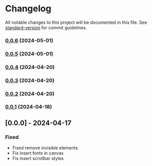 # Changelog

All notable changes to this project will be documented in this file. See [standard-version](https://github.com/conventional-changelog/standard-version) for commit guidelines.

### [0.0.6](https://github.com/sedmedgh/take-shot/compare/v0.0.5...v0.0.6) (2024-05-01)

### [0.0.5](https://github.com/sedmedgh/take-shot/compare/v0.0.4...v0.0.5) (2024-05-01)

### [0.0.4](https://github.com/sedmedgh/take-shot/compare/v0.0.3...v0.0.4) (2024-04-20)

### [0.0.3](https://github.com/sedmedgh/take-shot/compare/v0.0.2...v0.0.3) (2024-04-20)

### [0.0.2](https://github.com/sedmedgh/take-shot/compare/v0.0.1...v0.0.2) (2024-04-20)

### [0.0.1](https://github.com/sedmedgh/take-shot/compare/v0.0.0...v0.0.1) (2024-04-18)

## [0.0.0] - 2024-04-17
### Fixed
- Fixed remove invisible elements
- Fix insert fonts in canvas
- Fix insert scrollbar styles
